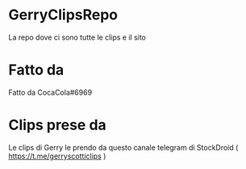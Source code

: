 # GerryClipsRepo
La repo dove ci sono tutte le clips e il sito
# Fatto da
Fatto da CocaCola#6969
# Clips prese da
Le clips di Gerry le prendo da questo canale telegram di StockDroid ( https://t.me/gerryscotticlips )
